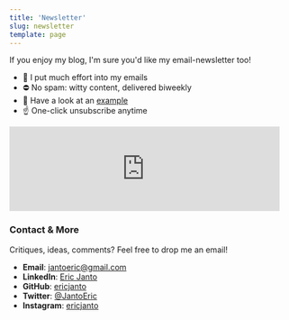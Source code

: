```yaml
---
title: 'Newsletter'
slug: newsletter
template: page
---
```


If you enjoy my blog, I'm sure you'd like my email-newsletter too!
- 💭 I put much effort into my emails
- ⛔️ No spam: witty content, delivered biweekly
- 👀 Have a look at an [example](/example)
- ☝️ One-click unsubscribe anytime

<div class="centered-iframe">
  <iframe
    width="480"
    height="150"
    src="https://ericjanto.substack.com/embed"
    frameborder="0"
    scrolling="no"
  ></iframe>
</div>

### Contact & More

Critiques, ideas, comments? Feel free to drop me an email!

- **Email**: [jantoeric@gmail.com](mailto:jantoeric@gmail.com)
- **LinkedIn**: [Eric Janto](https://linkedin.com/in/eric-janto/)
- **GitHub**: [ericjanto](https://github.com/ericjanto/)
- **Twitter**: [@JantoEric](https://twitter.com/JantoEric/)
- **Instagram**: [ericjanto](https://instagram.com/ericjanto/)